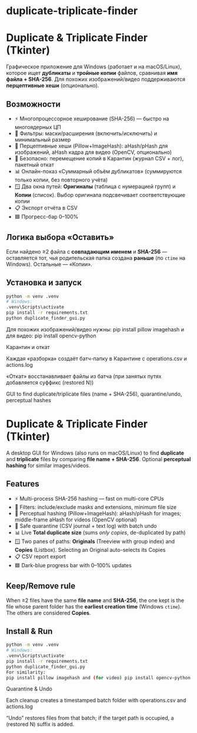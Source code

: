 # duplicate-triplicate-finder
# Duplicate & Triplicate Finder (Tkinter)

Графическое приложение для Windows (работает и на macOS/Linux), которое ищет **дубликаты** и **тройные копии** файлов, сравнивая **имя файла + SHA-256**. Для похожих изображений/видео поддерживаются **перцептивные хеши** (опционально).

## Возможности
- ⚡ Многопроцессорное хеширование (SHA-256) — быстро на многоядерных ЦП
- 🧰 Фильтры: маски/расширения (включить/исключить) и минимальный размер
- 🧠 Перцептивные хеши (Pillow+ImageHash): aHash/pHash для изображений, aHash кадра для видео (OpenCV, опционально)
- 🧯 Безопасно: перемещение копий в Карантин (журнал CSV + лог), пакетный откат
- 📊 Онлайн-показ «Суммарный объём дубликатов» (суммируются только копии, без повторного учёта)
- 🪟 Два окна путей: **Оригиналы** (таблица с нумерацией групп) и **Копии** (список). Выбор оригинала подсвечивает соответствующие копии
- 📋 Экспорт отчёта в CSV
- 🟦 Прогресс-бар  0–100%

## Логика выбора «Оставить»
Если найдено ≥2 файла с **совпадающим именем** и **SHA-256** — оставляется тот, чья родительская папка создана **раньше** (по `ctime` на Windows). Остальные — «Копии».

## Установка и запуск
```bash
python -m venv .venv
# Windows:
.venv\Scripts\activate
pip install -r requirements.txt
python duplicate_finder_gui.py
```
Для похожих изображений/видео нужны:
pip install pillow imagehash и для видео: pip install opencv-python

Карантин и откат

Каждая «разборка» создаёт батч-папку в Карантине с operations.csv и actions.log

«Откат» восстанавливает файлы из батча (при занятых путях добавляется суффикс (restored N))


GUI to find duplicate/triplicate files (name + SHA-256), quarantine/undo, perceptual hashes


# Duplicate & Triplicate Finder (Tkinter)

A desktop GUI for Windows (also runs on macOS/Linux) to find **duplicate** and **triplicate** files by comparing **file name + SHA-256**. Optional **perceptual hashing** for similar images/videos.

## Features
- ⚡ Multi-process SHA-256 hashing — fast on multi-core CPUs
- 🧰 Filters: include/exclude masks and extensions, minimum file size
- 🧠 Perceptual hashing (Pillow+ImageHash): aHash/pHash for images; middle-frame aHash for videos (OpenCV optional)
- 🧯 Safe quarantine (CSV journal + text log) with batch undo
- 📊 Live **Total duplicate size** (sums *only copies*, de-duplicated by path)
- 🪟 Two panes of paths: **Originals** (Treeview with group index) and **Copies** (Listbox). Selecting an Original auto-selects its Copies
- 📋 CSV report export
- 🟦 Dark-blue progress bar with 0–100% updates

## Keep/Remove rule
When ≥2 files have the same **file name** and **SHA-256**, the one kept is the file whose parent folder has the **earliest creation time** (Windows `ctime`). The others are considered **Copies**.

## Install & Run
```bash
python -m venv .venv
# Windows:
.venv\Scripts\activate
pip install -r requirements.txt
python duplicate_finder_gui.py
For similarity:
pip install pillow imagehash and (for video) pip install opencv-python.
````
Quarantine & Undo

Each cleanup creates a timestamped batch folder with operations.csv and actions.log

“Undo” restores files from that batch; if the target path is occupied, a (restored N) suffix is added.
